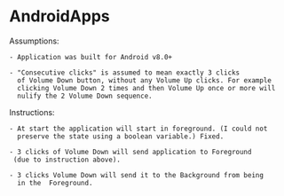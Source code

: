 # AndroidApps

Assumptions:

	- Application was built for Android v8.0+
	
	- "Consecutive clicks" is assumed to mean exactly 3 clicks
	  of Volume Down button, without any Volume Up clicks. For example
	  clicking Volume Down 2 times and then Volume Up once or more will
	  nulify the 2 Volume Down sequence.
	
Instructions:

	- At start the application will start in foreground. (I could not
	  preserve the state using a boolean variable.) Fixed.
	  
	- 3 clicks of Volume Down will send application to Foreground
	 (due to instruction above).
	 
	- 3 clicks Volume Down will send it to the Background from being
	  in the  Foreground.
	
